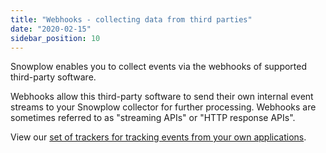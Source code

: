 ```yaml
---
title: "Webhooks - collecting data from third parties"
date: "2020-02-15"
sidebar_position: 10
---
```


Snowplow enables you to collect events via the webhooks of supported third-party software.

Webhooks allow this third-party software to send their own internal event streams to your Snowplow collector for further processing. Webhooks are sometimes referred to as "streaming APIs" or "HTTP response APIs".

View our [set of trackers for tracking events from your own applications](/docs/migrated/collecting-data/collecting-from-own-applications/).
